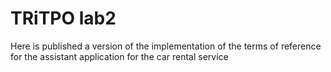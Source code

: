 # TRiTPO lab2
Here is published a version of the implementation of the terms of reference for the assistant application for the car rental service
